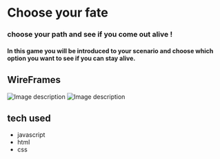 # Choose your fate 
### choose your path and see if you come out alive !
#### In this game you will be introduced to your scenario and choose which option you want to see if you can stay alive. 

## WireFrames 
![Image description](https://i.imgur.com/QUG09uq.png)
![Image description](https://i.imgur.com/hduB9el.png)
## tech used 
* javascript 
* html
* css 